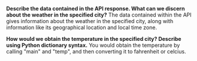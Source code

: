 **Describe the data contained in the API response. What can we discern about the weather in the specified city?**
The data contained within the API gives information about the weather in the specified city, along with information like its geographical location and local time zone.

**How would we obtain the temperature in the specified city? Describe using Python dictionary syntax.**
You would obtain the temperature by calling "main" and "temp", and then converting it to fahrenheit or celcius.
